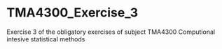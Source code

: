 # TMA4300_Exercise_3
Exercise 3 of the obligatory exercises of subject TMA4300 Computional intesive statistical methods
